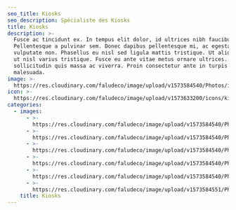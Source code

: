 ```yaml
---
seo_title: Kiosks
seo_description: Spécialiste des Kiosks
title: Kiosks
description: >-
  Fusce ac tincidunt ex. In tempus elit dolor, id ultrices nibh faucibus quis.
  Pellentesque a pulvinar sem. Donec dapibus pellentesque mi, ac egestas nisi
  vulputate non. Phasellus eu nisl sed ligula mattis tristique. Ut aliquet justo
  ut nisl varius tristique. Fusce eu ante vitae metus ornare ultrices. Quisque
  sollicitudin quis massa ac viverra. Proin consectetur ante in turpis porttitor
  malesuada.
image: >-
  https://res.cloudinary.com/faludeco/image/upload/v1573584540/Photos/img416_iqvu7u.jpg
icon: >-
  https://res.cloudinary.com/faludeco/image/upload/v1573633200/icons/kiosk_lphh7f.png
categories:
  - images:
      - >-
        https://res.cloudinary.com/faludeco/image/upload/v1573584540/Photos/img417_fiy8gy.jpg
      - >-
        https://res.cloudinary.com/faludeco/image/upload/v1573584540/Photos/img418_sejy4u.jpg
      - >-
        https://res.cloudinary.com/faludeco/image/upload/v1573584540/Photos/img416_iqvu7u.jpg
      - >-
        https://res.cloudinary.com/faludeco/image/upload/v1573584540/Photos/img446_fgiov3.jpg
      - >-
        https://res.cloudinary.com/faludeco/image/upload/v1573584540/Photos/img445_bvnuro.jpg
      - >-
        https://res.cloudinary.com/faludeco/image/upload/v1573584551/Photos/img919_llxdjt.jpg
    title: Kiosks
---
```


